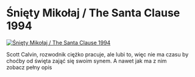 Śnięty Mikołaj / The Santa Clause 1994 
=============
[![Śnięty Mikołaj / The Santa Clause 1994 ](http://vidos.pl/images/player.gif)](http://vidos.pl/niety-mikolaj-the-santa-clause-1994)

 Scott Calvin, rozwodnik ciężko pracuje, ale lubi to, więc nie ma czasu by choćby od święta zająć się swoim synem. A nawet jak ma z nim zobacz pełny opis
